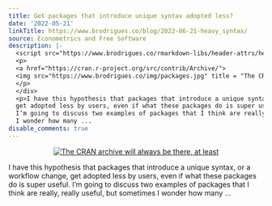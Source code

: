 ```yaml
---
title: Get packages that introduce unique syntax adopted less?
date: '2022-05-21'
linkTitle: https://www.brodrigues.co/blog/2022-06-21-heavy_syntax/
source: Econometrics and Free Software
description: |-
  <script src="https://www.brodrigues.co/rmarkdown-libs/header-attrs/header-attrs.js"></script> <div style="text-align:center;">
  <p>
  <a href="https://cran.r-project.org/src/contrib/Archive/">
  <img src="https://www.brodrigues.co/img/packages.jpg" title = "The CRAN archive will always be there, at least"></a>
  </p>
  </div>
  <p>I have this hypothesis that packages that introduce a unique syntax, or a workflow change,
  get adopted less by users, even if what these packages do is super useful.
  I’m going to discuss two examples of packages that I think are really, really useful, but sometimes
  I wonder how many ...
disable_comments: true
---
```

<script src="https://www.brodrigues.co/rmarkdown-libs/header-attrs/header-attrs.js"></script> <div style="text-align:center;">
<p>
<a href="https://cran.r-project.org/src/contrib/Archive/">
<img src="https://www.brodrigues.co/img/packages.jpg" title = "The CRAN archive will always be there, at least"></a>
</p>
</div>
<p>I have this hypothesis that packages that introduce a unique syntax, or a workflow change,
get adopted less by users, even if what these packages do is super useful.
I’m going to discuss two examples of packages that I think are really, really useful, but sometimes
I wonder how many ...